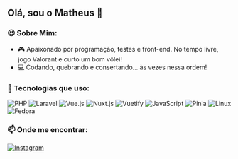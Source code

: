 ## Olá, sou o Matheus 👋

### 😉 Sobre Mim:
- 🎮 Apaixonado por programação, testes e front-end. No tempo livre, jogo Valorant e curto um bom vôlei!
- 💻 Codando, quebrando e consertando... às vezes nessa ordem!

### 🚀 Tecnologias que uso:

![PHP](https://img.shields.io/badge/PHP-777BB4?style=for-the-badge&logo=php&logoColor=white)
![Laravel](https://img.shields.io/badge/Laravel-FF2D20?style=for-the-badge&logo=laravel&logoColor=white)
![Vue.js](https://img.shields.io/badge/Vue.js-4FC08D?style=for-the-badge&logo=vue.js&logoColor=white)
![Nuxt.js](https://img.shields.io/badge/Nuxt.js-00C58E?style=for-the-badge&logo=nuxtdotjs&logoColor=white)
![Vuetify](https://img.shields.io/badge/Vuetify-1867C0?style=for-the-badge&logo=vuetify&logoColor=white)
![JavaScript](https://img.shields.io/badge/JavaScript-F7DF1E?style=for-the-badge&logo=javascript&logoColor=black)
![Pinia](https://img.shields.io/badge/Pinia-FFD500?style=for-the-badge&logo=pinia&logoColor=black)
![Linux](https://img.shields.io/badge/Linux-FCC624?style=for-the-badge&logo=linux&logoColor=black)
![Fedora](https://img.shields.io/badge/Fedora-294172?style=for-the-badge&logo=fedora&logoColor=white)

### 📫 Onde me encontrar:
[![Instagram](https://img.shields.io/badge/Instagram-E4405F?style=for-the-badge&logo=instagram&logoColor=white)](https://www.instagram.com/devmathz_)

